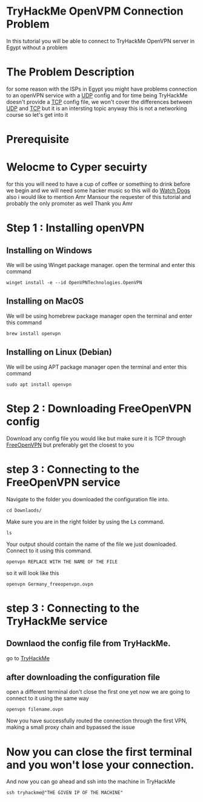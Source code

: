 # TryHackMe OpenVPM Connection Problem
In this tutorial you will be able to connect to TryHackMe OpenVPN server in Egypt without a problem
# The Problem Description
for some reason with the ISPs in Egypt you might have problems connection to an openVPN service with a [UDP](https://www.freecodecamp.org/news/tcp-vs-udp/) config
and for time being TryHackMe doesn't provide a [TCP](https://www.freecodecamp.org/news/tcp-vs-udp/) config file, we won't cover the differences between [UDP](https://www.freecodecamp.org/news/tcp-vs-udp/) and [TCP](https://www.freecodecamp.org/news/tcp-vs-udp/)
but it is an intersting topic anyway this is not a networking course so let's get into it
# Prerequisite
# Welocme to Cyper secuirty 
for this you will need to have a cup of coffee or something to drink before we begin
and we will need some hacker music so this will do [Watch Dogs](https://www.youtube.com/watch?v=OBRdjjRTt6c)
also i would like to mention Amr Mansour the requester of this tutorial and probably the only promoter as well
Thank you Amr
# Step 1 : Installing openVPN
## Installing on Windows
We will be using Winget package manager. open the terminal and enter this command 
    
    winget install -e --id OpenVPNTechnologies.OpenVPN
## Installing on MacOS
We will be using homebrew package manager open the terminal and enter this command 
    
    brew install openvpn
## Installing on Linux (Debian)
We will be using APT package manager open the terminal and enter this command 
    
    sudo apt install openvpn
# Step 2 : Downloading FreeOpenVPN config
Download any config file you would like but make sure it is TCP
through [FreeOpenVPN](https://www.freeopenvpn.org/) but preferably get the closest to you
# step 3 : Connecting to the FreeOpenVPN service
Navigate to the folder you downloaded the configuration file into.
    
    cd Downlaods/
Make sure you are in the right folder by using the Ls command.

    ls
Your output should contain the name of the file we just downloaded.
Connect to it using this command.

    openvpn REPLACE WITH THE NAME OF THE FILE
so it will look like this

    openvpn Germany_freeopenvpn.ovpn

# step 3 : Connecting to the TryHackMe service
## Downlaod the config file from TryHackMe.
go to [TryHackMe](https://tryhackme.com/)
## after downloading the configuration file
open a different terminal don't close the first one yet
now we are going to connect to it using the same way

    openvpn filename.ovpn
Now you have successfully routed the connection through the first VPN, making a small proxy chain and bypassed the issue
# Now you can close the first terminal and you won't lose your connection.
And now you can go ahead and ssh into the machine in TryHackMe 

    ssh tryhackme@"THE GIVEN IP OF THE MACHINE"


